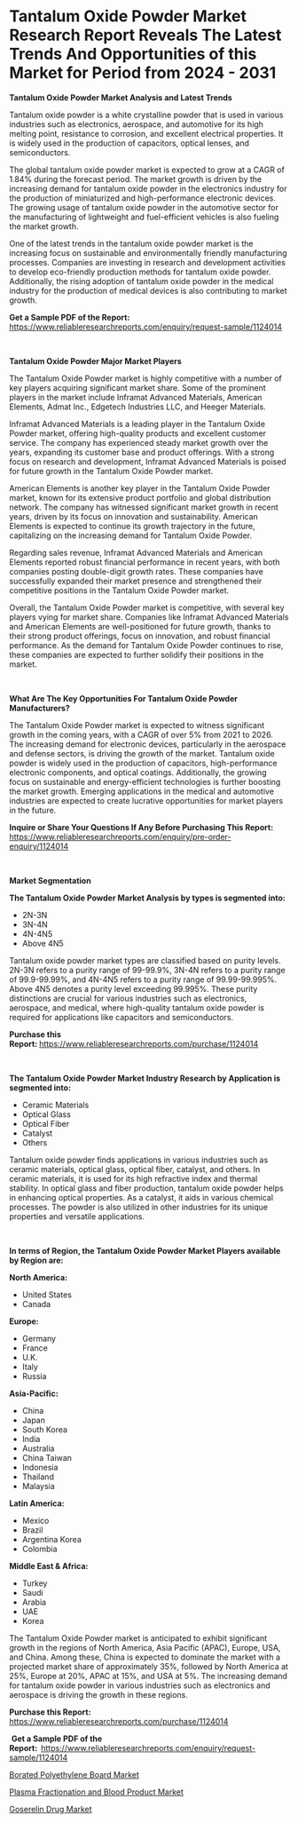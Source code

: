 <p><h1>Tantalum Oxide Powder Market Research Report Reveals The Latest Trends And Opportunities of this Market for Period from 2024 - 2031</h1></p><p><strong>Tantalum Oxide Powder Market Analysis and Latest Trends</strong></p>
<p><p>Tantalum oxide powder is a white crystalline powder that is used in various industries such as electronics, aerospace, and automotive for its high melting point, resistance to corrosion, and excellent electrical properties. It is widely used in the production of capacitors, optical lenses, and semiconductors.</p><p>The global tantalum oxide powder market is expected to grow at a CAGR of 1.84% during the forecast period. The market growth is driven by the increasing demand for tantalum oxide powder in the electronics industry for the production of miniaturized and high-performance electronic devices. The growing usage of tantalum oxide powder in the automotive sector for the manufacturing of lightweight and fuel-efficient vehicles is also fueling the market growth.</p><p>One of the latest trends in the tantalum oxide powder market is the increasing focus on sustainable and environmentally friendly manufacturing processes. Companies are investing in research and development activities to develop eco-friendly production methods for tantalum oxide powder. Additionally, the rising adoption of tantalum oxide powder in the medical industry for the production of medical devices is also contributing to market growth.</p></p>
<p><strong>Get a Sample PDF of the Report:&nbsp;</strong> <a href="https://www.reliableresearchreports.com/enquiry/request-sample/1124014">https://www.reliableresearchreports.com/enquiry/request-sample/1124014</a></p>
<p>&nbsp;</p>
<p><strong>Tantalum Oxide Powder Major Market Players</strong></p>
<p><p>The Tantalum Oxide Powder market is highly competitive with a number of key players acquiring significant market share. Some of the prominent players in the market include Inframat Advanced Materials, American Elements, Admat Inc., Edgetech Industries LLC, and Heeger Materials.</p><p>Inframat Advanced Materials is a leading player in the Tantalum Oxide Powder market, offering high-quality products and excellent customer service. The company has experienced steady market growth over the years, expanding its customer base and product offerings. With a strong focus on research and development, Inframat Advanced Materials is poised for future growth in the Tantalum Oxide Powder market.</p><p>American Elements is another key player in the Tantalum Oxide Powder market, known for its extensive product portfolio and global distribution network. The company has witnessed significant market growth in recent years, driven by its focus on innovation and sustainability. American Elements is expected to continue its growth trajectory in the future, capitalizing on the increasing demand for Tantalum Oxide Powder.</p><p>Regarding sales revenue, Inframat Advanced Materials and American Elements reported robust financial performance in recent years, with both companies posting double-digit growth rates. These companies have successfully expanded their market presence and strengthened their competitive positions in the Tantalum Oxide Powder market.</p><p>Overall, the Tantalum Oxide Powder market is competitive, with several key players vying for market share. Companies like Inframat Advanced Materials and American Elements are well-positioned for future growth, thanks to their strong product offerings, focus on innovation, and robust financial performance. As the demand for Tantalum Oxide Powder continues to rise, these companies are expected to further solidify their positions in the market.</p></p>
<p>&nbsp;</p>
<p><strong>What Are The Key Opportunities For Tantalum Oxide Powder Manufacturers?</strong></p>
<p><p>The Tantalum Oxide Powder market is expected to witness significant growth in the coming years, with a CAGR of over 5% from 2021 to 2026. The increasing demand for electronic devices, particularly in the aerospace and defense sectors, is driving the growth of the market. Tantalum oxide powder is widely used in the production of capacitors, high-performance electronic components, and optical coatings. Additionally, the growing focus on sustainable and energy-efficient technologies is further boosting the market growth. Emerging applications in the medical and automotive industries are expected to create lucrative opportunities for market players in the future.</p></p>
<p><strong>Inquire or Share Your Questions If Any Before Purchasing This Report:</strong> <a href="https://www.reliableresearchreports.com/enquiry/pre-order-enquiry/1124014">https://www.reliableresearchreports.com/enquiry/pre-order-enquiry/1124014</a></p>
<p>&nbsp;</p>
<p><strong>Market Segmentation</strong></p>
<p><strong>The Tantalum Oxide Powder Market Analysis by types is segmented into:</strong></p>
<p><ul><li>2N-3N</li><li>3N-4N</li><li>4N-4N5</li><li>Above 4N5</li></ul></p>
<p><p>Tantalum oxide powder market types are classified based on purity levels. 2N-3N refers to a purity range of 99-99.9%, 3N-4N refers to a purity range of 99.9-99.99%, and 4N-4N5 refers to a purity range of 99.99-99.995%. Above 4N5 denotes a purity level exceeding 99.995%. These purity distinctions are crucial for various industries such as electronics, aerospace, and medical, where high-quality tantalum oxide powder is required for applications like capacitors and semiconductors.</p></p>
<p><strong>Purchase this Report:&nbsp;</strong><a href="https://www.reliableresearchreports.com/purchase/1124014">https://www.reliableresearchreports.com/purchase/1124014</a></p>
<p>&nbsp;</p>
<p><strong>The Tantalum Oxide Powder Market Industry Research by Application is segmented into:</strong></p>
<p><ul><li>Ceramic Materials</li><li>Optical Glass</li><li>Optical Fiber</li><li>Catalyst</li><li>Others</li></ul></p>
<p><p>Tantalum oxide powder finds applications in various industries such as ceramic materials, optical glass, optical fiber, catalyst, and others. In ceramic materials, it is used for its high refractive index and thermal stability. In optical glass and fiber production, tantalum oxide powder helps in enhancing optical properties. As a catalyst, it aids in various chemical processes. The powder is also utilized in other industries for its unique properties and versatile applications.</p></p>
<p>&nbsp;</p>
<p><strong>In terms of Region, the Tantalum Oxide Powder Market Players available by Region are:</strong></p>
<p>
    <p> <strong> North America: </strong>
        <ul>
            <li>United States</li>
            <li>Canada</li>
        </ul>
        </p> 
    <p> <strong> Europe: </strong>
        <ul>
            <li>Germany</li>
            <li>France</li>
            <li>U.K.</li>
            <li>Italy</li>
            <li>Russia</li>
        </ul>
        </p> 
    <p> <strong> Asia-Pacific: </strong>
        <ul>
            <li>China</li>
            <li>Japan</li>
            <li>South Korea</li>
            <li>India</li>
            <li>Australia</li>
            <li>China Taiwan</li>
            <li>Indonesia</li>
            <li>Thailand</li>
            <li>Malaysia</li>
        </ul>
        </p> 
    <p> <strong> Latin America: </strong>
        <ul>
            <li>Mexico</li>
            <li>Brazil</li>
            <li>Argentina Korea</li>
            <li>Colombia</li>
        </ul>
        </p> 
    <p> <strong> Middle East & Africa: </strong>
        <ul>
            <li>Turkey</li>
            <li>Saudi</li>
            <li>Arabia</li>
            <li>UAE</li>
            <li>Korea</li>
        </ul>
    </p>
    </p>
<p><p>The Tantalum Oxide Powder market is anticipated to exhibit significant growth in the regions of North America, Asia Pacific (APAC), Europe, USA, and China. Among these, China is expected to dominate the market with a projected market share of approximately 35%, followed by North America at 25%, Europe at 20%, APAC at 15%, and USA at 5%. The increasing demand for tantalum oxide powder in various industries such as electronics and aerospace is driving the growth in these regions.</p></p>
<p><strong>Purchase this Report: </strong><a href="https://www.reliableresearchreports.com/purchase/1124014">https://www.reliableresearchreports.com/purchase/1124014</a></p>
<p>&nbsp;<strong>Get a Sample PDF of the Report:&nbsp;&nbsp;</strong><a href="https://www.reliableresearchreports.com/enquiry/request-sample/1124014">https://www.reliableresearchreports.com/enquiry/request-sample/1124014</a></p>
<p><strong></strong></p>
<p><p><a href="https://github.com/danielneavesallisons03mba/Market-Research-Report-List-1/blob/main/borated-polyethylene-board-market.md">Borated Polyethylene Board Market</a></p><p><a href="https://view.publitas.com/reportprime-1/plasma-fractionation-and-blood-product-market-furnish-information-about-market-size-market-share-market-dynamics-and-projections-spanning-from-2023-to-2030/">Plasma Fractionation and Blood Product Market</a></p><p><a href="https://view.publitas.com/reportprime-1/goserelin-drug-market-size-and-growth-market-segmentation-regional-and-country-breakdowns-and-market-trends-for-period-from-2023-2030/">Goserelin Drug Market</a></p></p>